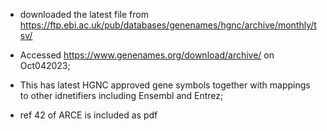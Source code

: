 
- downloaded the latest file from https://ftp.ebi.ac.uk/pub/databases/genenames/hgnc/archive/monthly/tsv/

- Accessed https://www.genenames.org/download/archive/ on Oct042023; 

- This has  latest HGNC approved gene symbols together with mappings to other idnetifiers including Ensembl and Entrez; 

- ref 42 of ARCE is included as pdf 
